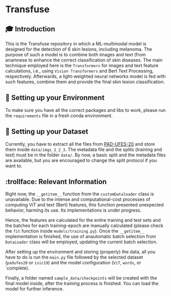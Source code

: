 # Transfuse 

## :mortar_board: Introduction
This is the Transfuse repository in which a ML-multimodal model is designed for the detection of 6 skin lesions, including melanoma. The purpose of such a model is to combine both images and text (from anamnese to enhance the correct classification of skin diseases. The main technique employed here is the `Transformers` for images and text feature calculations, i.e., using `Vision Transformers` and Bert Text Processing, respectively. Afterwards, a light-weighted neural networks model is fed with such features, combine them and provide the final skin lesion classification.  

## :school_satchel: Setting up your Environment
To make sure you have all the correct packages and libs to work, please run the `requirements` file in a fresh conda environment.

## :floppy_disk: Setting up your Dataset
Currently, you have to extract all the files from [PAD-UFES-20](https://data.mendeley.com/datasets/zr7vgbcyr2/1) and store them inside `data/imgs_1_2_3`. The metadata file and the splits (training and test) must be in the folder `data/`. By now, a basic split and the metadata files are available, but you are encouraged to change the split protocol if you want to.

## :trollface: Relevant Information
Right now, the `__getitem__` function from the `customDataloader` class is unavailable. Due to the intense and computational-cost processes of computing ViT and text (Bert) features, this function presented unexpected behavior, harming its use. Its implementations is under progress.

Hence, the features are calculated for the entire training and test sets and the batches for each training-epoch are manually calculated (please check the `fit` function inside `models/training.py`). Once the `__getitem__` implementation is finished, the use of anautomatic batch selection from `DataLoader` class will be employed, updating the current batch selection.

After setting up the environment and storing (properly) the data, all you have to do is run the `main.py` file followed by the selected dataset (`padufes20` or `isic19`) and the model configuration (`ViT`, `words`, or `complete).

Finally, a folder named `sample_data/checkpoints` will be created with the final model inside, after the training process is finished. You can load the model for further inference. 

